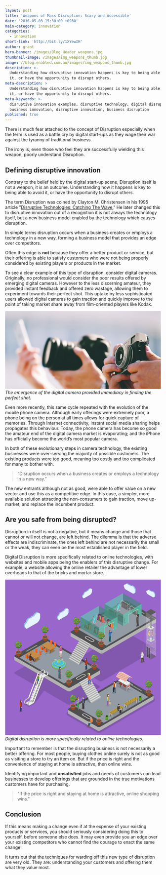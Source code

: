 ```yaml
---
layout: post
title: 'Weapons of Mass Disruption: Scary and Accessible'
date: '2016-05-03 15:30:00 +0930'
main-category: innovation
categories:
  - innovation
short-link: 'http://bit.ly/1XYewIH'
author: grant
hero-banner: /images/Blog_Header_weapons.jpg
thumbnail-image: /images/img_weapons_thumb.jpg
image: //blog.enabled.com.au/images/img_weapons_thumb.jpg
description: >-
  Understanding how disruptive innovation happens is key to being able to avoid
  it, or have the opportunity to disrupt others.
meta-description: >
  Understanding how disruptive innovation happens is key to being able to avoid
  it, or have the opportunity to disrupt others.
meta-keywords: >-
  disruptive innovation examples, disruptive technology, digital disruption,
  business innovation, disruptive innovation, business disruption
published: true
---
```


There is much fear attached to the concept of Disruption especially when the term is used as a battle cry by digital start-ups as they wage their war against the tyranny of traditional business.

The irony is, even those who feel they are successfully wielding this weapon, poorly understand Disruption.

Defining disruptive innovation
------------------------------
Contrary to the belief held by the digital start-up scene, Disruption itself is not a weapon, it is an outcome. Understanding how it happens is key to being able to avoid it, or have the opportunity to disrupt others.

The term Disruption was coined by Clayton M. Christensen in his 1995 article "[Disruptive Technologies: Catching The Wave.](https://hbr.org/1995/01/disruptive-technologies-catching-the-wave)" He later changed this to disruptive innovation out of a recognition it is not always the technology itself, but a new business model enabled by the technology which causes disruption.

In simple terms <span class="inline-quote">disruption occurs when a business creates or employs a technology in a new way</span>, forming a business model that provides an edge over competitors.


Often this edge is __not__ because they offer a better product or service, but their offering is able to satisfy customers who were not being properly considered by existing players or products in the market.

To see a clear example of this type of disruption, consider digital cameras. Originally, no professional would consider the poor results offered by emerging digital cameras. However to the less discerning amateur, they provided instant feedback and offered zero wastage, allowing them to experiment towards their perfect shot. This uptake by less sophisticated users allowed digital cameras to gain traction and quickly improve to the point of taking market share away from film-oriented players like Kodak.

![digital camera](/images/img_weapons_1.jpg)
*The emergence of the digital camera provided immediacy in finding the perfect shot.*

Even more recently, this same cycle repeated with the evolution of the mobile phone camera. Although early offerings were extremely poor, a phone being on the person at all times allows for quick capture of memories. Through Internet connectivity, instant social media sharing helps propagates this behaviour. Today, the phone camera has become so good the amateur end of the digital camera market is evaporating; and the iPhone has officially become the world’s most popular camera.

In both of these evolutionary steps in camera technology, the existing businesses were over-serving the majority of possible customers. The existing products were too good, meaning too costly and too complicated for many to bother with.

>“Disruption occurs when a business creates or employs a technology in a new way.”

The new entrants although not as good, were able to offer value on a new vector and use this as a competitive edge. In this case, a simpler, more available solution attracting the non-consumers to gain traction, move up-market, and replace the incumbent product.

Are you safe from being disrupted?
----------------------------------

Disruption in itself is not a negative, but it means change and those that cannot or will not change, are left behind. The dilemma is that the adverse effects are indiscriminate, the ones left behind are not necessarily the small or the weak, they can even be the most established player in the field.

Digital Disruption is more specifically related to online technologies, with websites and mobile apps being the enablers of this disruptive change. For example, a website allowing the online retailer the advantage of lower overheads to that of the bricks and mortar store.

![digital disruption](/images/img_weapons_2.jpg)
*Digital disruption is more specifically related to online technologies.*

Important to remember is that the disrupting business is not necessarily a better offering. For most people, buying clothes online surely is not as good as visiting a store to try an item on.  But if the price is right and the convenience of staying at home is attractive, then online wins.

Identifying important and __unsatisfied__ jobs and needs of customers can lead businesses to develop offerings that are grounded in the true motivations customers have for purchasing.

> "If the price is right and staying at home is attractive, online shopping wins."

Conclusion
----------
If this means making a change even if at the expense of your existing products or services, you should seriously considering doing this to yourself, before someone else does. It may even provide you an edge over your existing competitors who cannot find the courage to enact the same change.

It turns out that the techniques for warding off this new type of disruption are very old. They are: understanding your customers and offering them what they value most.
